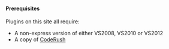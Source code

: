 #### Prerequisites ####
Plugins on this site all require:
  * A non-express version of either VS2008, VS2010 or VS2012
  * A copy of [CodeRush](http://devexpress.com/coderush)